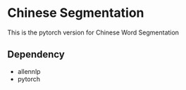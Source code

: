 # Chinese Segmentation

This is the pytorch version for Chinese Word Segmentation

## Dependency

- allennlp
- pytorch
